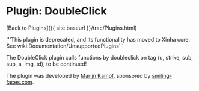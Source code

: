 # Plugin: DoubleClick

[Back to Plugins]({{ site.baseurl }}/trac/Plugins.html)

'''This plugin is deprecated, and its functionality has moved to Xinha core.  See wiki:Documentation/UnsupportedPlugins'''

The DoubleClick plugin calls functions by doubleclick on tag (u, strike, sub, sup, a, img, td),
to be continued!

The plugin was developed by [Marijn Kampf](http://www.marijn.org), sponsored by [smiling-faces.com](http://www.smiling-faces.com).
